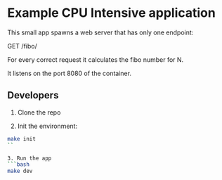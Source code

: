 # Example CPU Intensive application 

This small app spawns a web server that has only one endpoint:

GET /fibo/<N>

For every correct request it calculates the fibo number for N.

It listens on the port 8080 of the container.

## Developers

1. Clone the repo

2. Init the environment:

```bash
make init
``

3. Run the app
```bash
make dev
```
